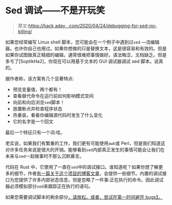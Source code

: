# Sed 调试——不是开玩笑

> 原文:[https://hack aday . com/2020/04/24/debugging-for-sed-no-killing/](https://hackaday.com/2020/04/24/debugging-for-sed-no-kidding/)

如果您经常编写 Linux shell 脚本，您可能会在一个例子中遇到过`sed` —流编辑器。也许你自己也用过。如果你想做的只是替换文本，这是很容易和有效的。但是如果你试图做真正精细的编辑，通常很难把事情做好。语法晦涩，文档缺乏。但是多亏了[SoptikHa2]，你现在可以用基于文本的 GUI 调试器调试 sed 脚本。说真的。

据作者称，该方案有几个显著特点:

*   预览变量值，两个都有！
*   查看替代命令在运行前如何影响模式空间
*   向前和向后浏览`sed`脚本！
*   放置断点并检查程序状态
*   热重装，看看你编辑源代码时发生了什么变化
*   它的名字是一个回文

最后一个特征只有一个词:哇。

老实说，如果我们有繁重的工作，我们更有可能使用`awk`或 Perl，但是我们知道这对许多任务来说是很大的开销。能够看到`sed`内部真正发生的事情可能会让我们在未来与`sed`一起做事时不那么沉默寡言。

代码在 Rust 中，它使用了一直在`sed`中的调试接口。谁知道呢？如果你想了解更多的细节，作者[有一篇关于这个项目的博客文章](https://soptik.tech/articles/building-desed-the-sed-debugger.html)，会提供一些细节。内置的调试接口为您提供了许多内部状态信息，但是忽略了一件事:正在执行的命令。因此调试器必须模拟部分`sed`来跟踪正在执行的语句。

如果您需要调试脚本的剩余部分[，请放松。或者，尝试](https://hackaday.com/2019/12/11/linux-fu-debugging-bash-scripts/)[在第一时间避开 bugs】。](https://hackaday.com/2017/03/29/lint-for-shell-scripters/)